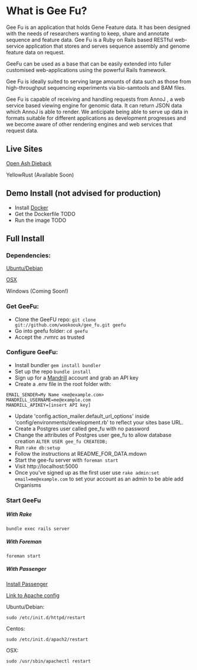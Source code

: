 # What is Gee Fu?
Gee Fu is an application that holds Gene Feature data. It has been designed with the needs of researchers wanting to keep, share and annotate sequence and feature data.
Gee Fu is a Ruby on Rails based RESTful web-service application that stores and serves sequence assembly and genome feature data on request. 


GeeFu can be used as a base that can be easily extended into fuller customised web-applications using the powerful Rails framework.

Gee Fu is ideally suited to serving large amounts of data such as those from high-throughput sequencing experiments via bio-samtools and BAM files. 

Gee Fu is capable of receiving and handling requests from AnnoJ , a web service based viewing engine for genomic data. It can return JSON data which AnnoJ is able to render. We anticipate being able to serve up data in formats suitable for different applications as development progresses and we become aware of other rendering engines and web services that request data. 


## Live Sites
[Open Ash Dieback](https://geefu.oadb.tsl.ac.uk)

YellowRust (Available Soon)

## Demo Install (not advised for production)
* Install [Docker](https://www.docker.io/gettingstarted/#h_installation)
* Get the Dockerfile TODO
* Run the image TODO

## Full Install

### Dependencies:

[Ubuntu/Debian](doc/ubuntu.md)

[OSX](doc/osx.md)

Windows (Coming Soon!)

### Get GeeFu:

* Clone the GeeFU repo: `git clone git://github.com/wookoouk/gee_fu.git geefu`
* Go into geefu folder: `cd geefu`
* Accept the .rvmrc as trusted

### Configure GeeFu:

* Install bundler
  `gem install bundler`
* Set up the repo
  `bundle install`
* Sign up for a [Mandrill](http://mandrill.com/) account and grab an API key
* Create a .env file in the root folder with:

```shell
EMAIL_SENDER=My Name <me@example.com>
MANDRILL_USERNAME=me@example.com
MANDRILL_APIKEY=[insert API key]
```

* Update 'config.action_mailer.default_url_options' inside 'config/environments/development.rb' to reflect your sites base URL.
* Create a Postgres user called gee_fu with no password
* Change the attributes of Postgres user gee_fu to allow database creation `ALTER USER gee_fu CREATEDB;`
* Run `rake db:setup`
* Follow the instructions at README_FOR_DATA.mdown
* Start the gee-fu server with `foreman start`
* Visit http://localhost:5000
* Once you've signed up as the first user use `rake admin:set email=me@example.com` to set your account as an admin to be able add Organisms

### Start GeeFu

##### With Rake
```shell
bundle exec rails server
```

##### With Foreman
```shell
foreman start
```
##### With Passenger
[Install Passenger](http://www.modrails.com/documentation/Users%20guide%20Apache.html#installation)

[Link to Apache config]()


Ubuntu/Debian: 
```shell
sudo /etc/init.d/httpd/restart
```

Centos: 
```shell
sudo /etc/init.d/apach2/restart
```

OSX: 
```shell
sudo /usr/sbin/apachectl restart
```
